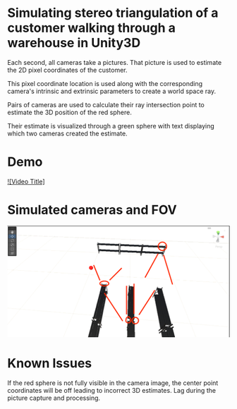 # Simulating stereo triangulation of a customer walking through a warehouse in Unity3D

Each second, all cameras take a pictures. That picture is used to estimate the 2D pixel coordinates of the customer. 

This pixel coordinate location is used along with the corresponding camera's intrinsic and extrinsic parameters to create a world space ray. 

Pairs of cameras are used to calculate their ray intersection point to estimate the 3D position of the red sphere. 

Their estimate is visualized through a green sphere with text displaying which two cameras created the estimate. 


# Demo
[![Video Title]](https://vimeo.com/971766248?share=copy)


# Simulated cameras and FOV
![Camera FOVs iin order from left to right: C1, C2, C3 and C4](Media/CameraFOV.png)


# Known Issues 
If the red sphere is not fully visible in the camera image, the center point coordinates will be off leading to incorrect 3D estimates. 
Lag during the picture capture and processing. 
